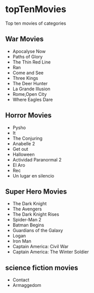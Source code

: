 # topTenMovies
Top ten movies of categories

## War Movies
- Apocalyse Now
- Paths of Glory
- The Thin Red Line
- Ran
- Come and See
- Three Kings
- The Deer Hunter
- La Grande Illusion
- Rome,Open City
- Where Eagles Dare

## Horror Movies
- Pysho
- It
- The Conjuring
- Anabelle 2
- Get out
- Halloween
- Actividad Paranormal 2
- El Aro
- Rec
- Un lugar en silencio

## Super Hero Movies
- The Dark Knight
- The Avengers
- The Dark Knight Rises
- Spider-Man 2
- Batman Begins
- Guardians of the Galaxy
- Logan 
- Iron Man
- Captain America: Civil War
- Captain America: The Winter Soldier 

## science fiction movies
- Contact
- Armaggedom

